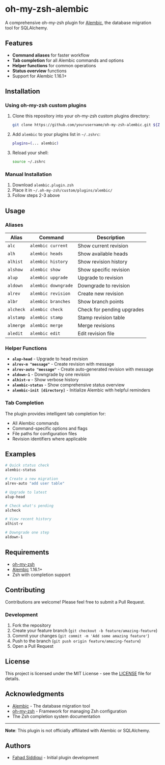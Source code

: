 # oh-my-zsh-alembic

A comprehensive oh-my-zsh plugin for [Alembic](https://alembic.sqlalchemy.org/), the database migration tool for SQLAlchemy.

## Features

- **Command aliases** for faster workflow
- **Tab completion** for all Alembic commands and options
- **Helper functions** for common operations
- **Status overview** functions
- Support for Alembic 1.16.1+

## Installation

### Using oh-my-zsh custom plugins

1. Clone this repository into your oh-my-zsh custom plugins directory:

   ```bash
   git clone https://github.com/yourusername/oh-my-zsh-alembic.git ${ZSH_CUSTOM:-~/.oh-my-zsh/custom}/plugins/alembic
   ```

2. Add `alembic` to your plugins list in `~/.zshrc`:

   ```bash
   plugins=(... alembic)
   ```

3. Reload your shell:

   ```bash
   source ~/.zshrc
   ```

### Manual Installation

1. Download `alembic.plugin.zsh`
2. Place it in `~/.oh-my-zsh/custom/plugins/alembic/`
3. Follow steps 2-3 above

## Usage

### Aliases

| Alias     | Command             | Description                |
| --------- | ------------------- | -------------------------- |
| `alc`     | `alembic current`   | Show current revision      |
| `alh`     | `alembic heads`     | Show available heads       |
| `alhist`  | `alembic history`   | Show revision history      |
| `alshow`  | `alembic show`      | Show specific revision     |
| `alup`    | `alembic upgrade`   | Upgrade to revision        |
| `aldown`  | `alembic downgrade` | Downgrade to revision      |
| `alrev`   | `alembic revision`  | Create new revision        |
| `albr`    | `alembic branches`  | Show branch points         |
| `alcheck` | `alembic check`     | Check for pending upgrades |
| `alstamp` | `alembic stamp`     | Stamp revision table       |
| `almerge` | `alembic merge`     | Merge revisions            |
| `aledit`  | `alembic edit`      | Edit revision file         |

### Helper Functions

- **`alup-head`** - Upgrade to head revision
- **`alrev-m "message"`** - Create revision with message
- **`alrev-auto "message"`** - Create auto-generated revision with message
- **`aldown-1`** - Downgrade by one revision
- **`alhist-v`** - Show verbose history
- **`alembic-status`** - Show comprehensive status overview
- **`alembic-init [directory]`** - Initialize Alembic with helpful reminders

### Tab Completion

The plugin provides intelligent tab completion for:

- All Alembic commands
- Command-specific options and flags
- File paths for configuration files
- Revision identifiers where applicable

## Examples

```bash
# Quick status check
alembic-status

# Create a new migration
alrev-auto "add user table"

# Upgrade to latest
alup-head

# Check what's pending
alcheck

# View recent history
alhist-v

# Downgrade one step
aldown-1
```

## Requirements

- [oh-my-zsh](https://ohmyz.sh/)
- [Alembic](https://alembic.sqlalchemy.org/) 1.16.1+
- Zsh with completion support

## Contributing

Contributions are welcome! Please feel free to submit a Pull Request.

### Development

1. Fork the repository
2. Create your feature branch (`git checkout -b feature/amazing-feature`)
3. Commit your changes (`git commit -m 'Add some amazing feature'`)
4. Push to the branch (`git push origin feature/amazing-feature`)
5. Open a Pull Request

## License

This project is licensed under the MIT License - see the [LICENSE](LICENSE) file for details.

## Acknowledgments

- [Alembic](https://alembic.sqlalchemy.org/) - The database migration tool
- [oh-my-zsh](https://ohmyz.sh/) - Framework for managing Zsh configuration
- The Zsh completion system documentation

---

**Note**: This plugin is not officially affiliated with Alembic or SQLAlchemy.

## Authors

- [Fahad Siddiqui](https://github.com/fahadsiddiqui) - Initial plugin development
